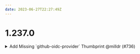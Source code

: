 ```yaml
---
date: 2023-06-27T22:27:49Z
---
```


# 1.237.0

<details>
  <summary>Add Missing `github-oidc-provider` Thumbprint @milldr (#736)</summary>

### what
- include both thumbprints for GitHub OIDC

### why
- There are two possible intermediary certificates for the Actions SSL certificate and either can be returned by Github's servers, requiring customers to trust both. This is a known behavior when the intermediary certificates are cross-signed by the CA. 

### references
- https://github.blog/changelog/2023-06-27-github-actions-update-on-oidc-integration-with-aws/


</details>